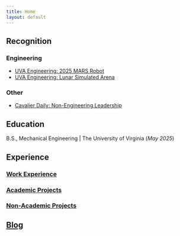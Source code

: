 ```yaml
---
title: Home
layout: default
---
```

## Recognition
### Engineering
- [UVA Engineering: 2025 MARS Robot](https://engineering.virginia.edu/news-events/news/uva-lands-moon-base-robot-arena-simulate-lunar-surfaces-nasa-competition)
- [UVA Engineering: Lunar Simulated Arena](https://engineering.virginia.edu/news-events/news/uva-lands-moon-base-robot-arena-simulate-lunar-surfaces-nasa-competition)
  
### Other
- [Cavalier Daily: Non-Engineering Leadership](https://www.cavalierdaily.com/article/2023/04/oyfa-celebrates-their-35th-anniversary)
  
## Education
B.S., Mechanical Engineering | The University of Virginia (_May 2025_)

## Experience
### [Work Experience](./work-experience.md)
### [Academic Projects](./academic-projects.md)
### [Non-Academic Projects](./non-academic-projects.md)
## [Blog](./blog.md)
